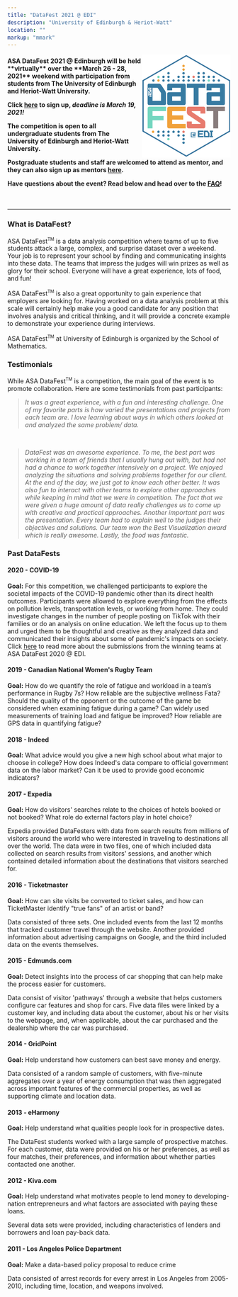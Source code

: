 ```yaml
---
title: "DataFest 2021 @ EDI"
description: "University of Edinburgh & Heriot-Watt"
location: ""
markup: "mmark"
---
```


<img src="img/df-edi-logo-light.png" width="200px" alt="DataFest @ EDI logo" align="right">

<h4>
ASA DataFest 2021 @ Edinburgh will be held **virtually** over the **March 26 - 28, 2021** weekend with participation from students from The University of Edinburgh and Heriot-Watt University. 

Click [here](/signup) to sign up, *deadline is March 19, 2021!* 

The competition is open to all **undergraduate** students from The University of Edinburgh and Heriot-Watt University. 

Postgraduate students and staff are welcomed to attend as mentor, and they can also sign up as mentors [here](/signup).

Have questions about the event? Read below and head over to the [FAQ](/faq)!
</h3>

<br>

<hr>

### What is DataFest?

ASA DataFest<sup><small>TM</small></sup> is a data analysis competition where teams of up to five students attack a large, complex, and surprise dataset over a weekend. Your job is to represent your school by finding and communicating insights into these data. The teams that impress the judges will win prizes as well as glory for their school. Everyone will have a great experience, lots of food, and fun!

ASA DataFest<sup><small>TM</small></sup> is also a great opportunity to gain experience that employers are looking for. Having worked on a data analysis problem at this scale will certainly help make you a good candidate for any position that involves analysis and critical thinking, and it will provide a concrete example to demonstrate your experience during interviews.

ASA DataFest<sup><small>TM</small></sup> at University of Edinburgh is organized by the School of Mathematics.

### Testimonials

While ASA DataFest<sup><small>TM</small></sup> is a competition, the main goal of the event is to promote collaboration. Here are some testimonials from past participants:

>*It was a great experience, with a fun and interesting challenge. One of my favorite parts is how varied the presentations and projects from each team are. I love learning about ways in which others looked at and analyzed the same problem/ data.*  

<br>

>*DataFest was an awesome experience. To me, the best part was working in a team of friends that I usually hung out with, but had not had a chance to work together intensively on a project. We enjoyed analyzing the situations and solving problems together for our client. At the end of the day, we just got to know each other better. It was also fun to interact with other teams to explore other approaches while keeping in mind that we were in competition. The fact that we were given a huge amount of data really challenges us to come up with creative and practical approaches. Another important part was the presentation. Every team had to explain well to the judges their objectives and solutions. Our team won the Best Visualization award which is really awesome. Lastly, the food was fantastic.*


### Past DataFests

#### 2020 - COVID-19

**Goal:** For this competition, we challenged participants to explore the societal impacts of the COVID-19 pandemic other than its direct health outcomes. Participants were allowed to explore everything from the effects on pollution levels, transportation levels, or working from home. They could investigate changes in the number of people posting on TikTok with their families or do an analysis on online education. We left the focus up to them and urged them to be thoughtful and creative as they analyzed data and communicated their insights about some of pandemic's impacts on society. Click [here](/df2020) to read more about the submissions from the winning teams at ASA DataFest 2020 @ EDI.

#### 2019 - Canadian National Women's Rugby Team

**Goal:** How do we quantify the role of fatigue and workload in a team’s performance in Rugby 7s? How reliable are the subjective wellness Fata? Should the quality of the opponent or the outcome of the game be considered when examining fatigue during a game? Can widely used measurements of training load and fatigue be improved? How reliable are GPS data in quantifying fatigue?

#### 2018 - Indeed

**Goal:** What advice would you give a new high school about what major to choose in college? How does Indeed's data compare to official government data on the labor market? Can it be used to provide good economic indicators?

#### 2017 - Expedia

**Goal:** How do visitors' searches relate to the choices of hotels booked or not booked? What role do external factors play in hotel choice?

Expedia provided DataFesters with data from search results from millions of visitors around the world who were interested in traveling to destinations all over the world. The data were in two files, one of which included data collected on search results from visitors' sessions, and another which contained detailed information about the destinations that visitors searched for.

#### 2016 - Ticketmaster

**Goal:** How can site visits be converted to ticket sales, and how can TicketMaster identify "true fans" of an artist or band?

Data consisted of three sets. One included events from the last 12 months that tracked customer travel through the website. Another provided information about advertising campaigns on Google, and the third included data on the events themselves.

#### 2015 - Edmunds.com

**Goal:** Detect insights into the process of car shopping that can help make the process easier for customers.

Data consist of visitor 'pathways' through a website that helps customers configure car features and shop for cars. Five data files were linked by a customer key, and including data about the customer, about his or her visits to the webpage, and, when applicable, about the car purchased and the dealership where the car was purchased.

#### 2014 - GridPoint

**Goal:** Help understand how customers can best save money and energy.

Data consisted of a random sample of customers, with five-minute aggregates over a year of energy consumption that was then aggregated across important features of the commercial properties, as well as supporting climate and location data.

#### 2013 - eHarmony

**Goal:** Help understand what qualities people look for in prospective dates.

The DataFest students worked with a large sample of prospective matches. For each customer, data were provided on his or her preferences, as well as four matches, their preferences, and information about whether parties contacted one another.

#### 2012 - Kiva.com

**Goal:** Help understand what motivates people to lend money to developing-nation entrepreneurs and what factors are associated with paying these loans.

Several data sets were provided, including characteristics of lenders and borrowers and loan pay-back data.

#### 2011 - Los Angeles Police Department

**Goal:** Make a data-based policy proposal to reduce crime

Data consisted of arrest records for every arrest in Los Angeles from 2005-2010, including time, location, and weapons involved.
